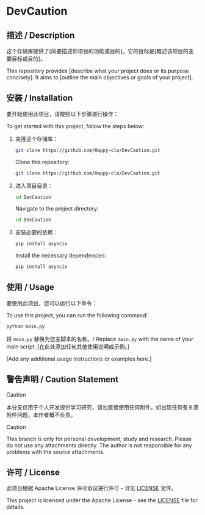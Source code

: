 # DevCaution

## 描述 / Description

这个存储库提供了[简要描述你项目的功能或目的]。它的目标是[概述该项目的主要目标或目的]。

This repository provides [describe what your project does or its purpose concisely]. It aims to [outline the main objectives or goals of your project].

## 安装 / Installation

要开始使用此项目，请按照以下步骤进行操作：

To get started with this project, follow the steps below:

1. 克隆这个存储库：

   ```bash
   git clone https://github.com/Happy-clo/DevCaution.git
   ```

   Clone this repository:

   ```bash
   git clone https://github.com/Happy-clo/DevCaution.git
   ```

2. 进入项目目录：

   ```bash
   cd DevCaution
   ```

   Navigate to the project directory:

   ```bash
   cd DevCaution
   ```

3. 安装必要的依赖：

   ```bash
   pip install asyncio
   ```

   Install the necessary dependencies:

   ```bash
   pip install asyncio
   ```

## 使用 / Usage

要使用此项目，您可以运行以下命令：

To use this project, you can run the following command:

```bash
python main.py
```

将 `main.py` 替换为您主脚本的名称。/ Replace `main.py` with the name of your main script. [在此处添加任何其他使用说明或示例。]

[Add any additional usage instructions or examples here.]

## 警告声明 / Caution Statement

> [!CAUTION]  
> 本分支仅用于个人开发提供学习研究，请勿直接使用任何附件。如出现任何有关源附件问题，本作者概不负责。

> [!CAUTION]  
> This branch is only for personal development, study and research. Please do not use any attachments directly. The author is not responsible for any problems with the source attachments.

## 许可 / License

此项目根据 Apache License 许可协议进行许可 - 详见 [LICENSE](LICENSE) 文件。

This project is licensed under the Apache License - see the [LICENSE](LICENSE) file for details.
